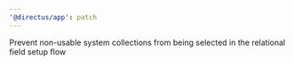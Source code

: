 ```yaml
---
'@directus/app': patch
---
```


Prevent non-usable system collections from being selected in the relational field setup flow
